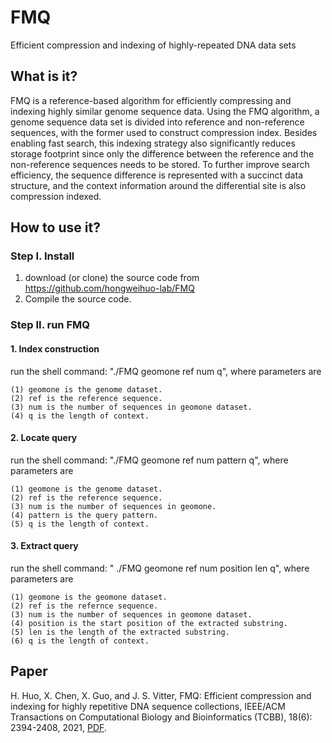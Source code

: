 # FMQ

Efficient compression and indexing of highly-repeated DNA data sets

## What is it?
FMQ is a reference-based algorithm for efficiently compressing and indexing highly similar genome sequence data. Using the FMQ algorithm, a genome sequence data set is divided into reference and non-reference
sequences, with the former used to construct compression index. Besides enabling fast search, this indexing strategy also significantly reduces storage footprint since only the difference between the reference and the non-reference sequences needs to be stored. To further improve search efficiency, the sequence difference is represented with a succinct data structure, and the context information around the differential site is also compression indexed. 

## How to use it?   
### Step I. Install
   1. download (or clone) the source code from https://github.com/hongweihuo-lab/FMQ
   2. Compile the source code. 
### Step II. run FMQ 

#### 1. Index construction 
   run the shell command: "./FMQ geomone ref num q", where parameters are       
    
    (1) geomone is the genome dataset.
    (2) ref is the reference sequence.
    (3) num is the number of sequences in geomone dataset. 
    (4) q is the length of context. 

#### 2. Locate query 
   run the shell command: "./FMQ geomone ref num pattern q", where parameters are 
    
    (1) geomone is the genome dataset.        
    (2) ref is the reference sequence.     
    (3) num is the number of sequences in geomone. 
    (4) pattern is the query pattern. 
    (5) q is the length of context.    

#### 3. Extract query 
  run the shell command: " ./FMQ geomone ref num position len q", where parameters are
    
    (1) geomone is the geomone dataset. 
    (2) ref is the refernce sequence.
    (3) num is the number of sequences in geomone dataset. 
    (4) position is the start position of the extracted substring. 
    (5) len is the length of the extracted substring. 
    (6) q is the length of context. 
       
## Paper
H. Huo, X. Chen, X. Guo, and J. S. Vitter, FMQ: Efficient compression and indexing for highly repetitive DNA sequence collections, IEEE/ACM Transactions on Computational Biology and Bioinformatics (TCBB), 18(6): 2394-2408, 2021, [PDF](https://doi.org/10.1109/TCBB.2020.2968323). 
